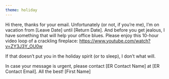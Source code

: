 ```yaml
---
theme: holiday
---
```


Hi there, thanks for your email. Unfortunately (or not, if you’re me), I’m on vacation from [Leave Date] until [Return Date]. And before you get jealous, I have something that will help your office blues. Please enjoy this 10-hour video loop of a crackling fireplace: https://www.youtube.com/watch?v=ZY3J3Y_OU0w

If that doesn’t put you in the holiday spirit (or to sleep), I don’t what will.

In case your message is urgent, please contact [ER Contact Name] at [ER Contact Email]. 
All the best!
[First Name]
